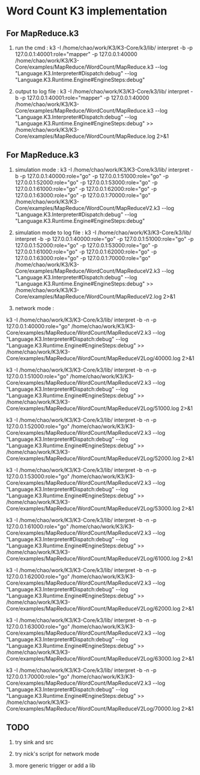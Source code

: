 Word Count K3 implementation
============================

For MapReduce.k3 
----------------

1. run the cmd : k3 -I /home/chao/work/K3/K3-Core/k3/lib/ interpret -b -p 127.0.0.1:40001:role=\"mapper\" -p 127.0.0.1:40000 /home/chao/work/K3/K3-Core/examples/MapReduce/WordCount/MapReduce.k3 --log "Language.K3.Interpreter#Dispatch:debug" --log "Language.K3.Runtime.Engine#EngineSteps:debug" 

2. output to log file :  k3 -I /home/chao/work/K3/K3-Core/k3/lib/ interpret -b -p 127.0.0.1:40001:role=\"mapper\" -p 127.0.0.1:40000 /home/chao/work/K3/K3-Core/examples/MapReduce/WordCount/MapReduce.k3 --log "Language.K3.Interpreter#Dispatch:debug" --log "Language.K3.Runtime.Engine#EngineSteps:debug" >> /home/chao/work/K3/K3-Core/examples/MapReduce/WordCount/MapReduce.log 2>&1


For MapReduce.k3
----------------
   
1. simulation mode : k3 -I /home/chao/work/K3/K3-Core/k3/lib/ interpret -b -p 127.0.0.1:40000:role=\"go\" -p 127.0.0.1:51000:role=\"go\" -p 127.0.0.1:52000:role=\"go\" -p 127.0.0.1:53000:role=\"go\" -p 127.0.0.1:61000:role=\"go\" -p 127.0.0.1:62000:role=\"go\" -p 127.0.0.1:63000:role=\"go\" -p 127.0.0.1:70000:role=\"go\" /home/chao/work/K3/K3-Core/examples/MapReduce/WordCount/MapReduceV2.k3 --log "Language.K3.Interpreter#Dispatch:debug" --log "Language.K3.Runtime.Engine#EngineSteps:debug"

2. simulation mode to log file : k3 -I /home/chao/work/K3/K3-Core/k3/lib/ interpret -b -p 127.0.0.1:40000:role=\"go\" -p 127.0.0.1:51000:role=\"go\" -p 127.0.0.1:52000:role=\"go\" -p 127.0.0.1:53000:role=\"go\" -p 127.0.0.1:61000:role=\"go\" -p 127.0.0.1:62000:role=\"go\" -p 127.0.0.1:63000:role=\"go\" -p 127.0.0.1:70000:role=\"go\" /home/chao/work/K3/K3-Core/examples/MapReduce/WordCount/MapReduceV2.k3 --log "Language.K3.Interpreter#Dispatch:debug" --log "Language.K3.Runtime.Engine#EngineSteps:debug" >> /home/chao/work/K3/K3-Core/examples/MapReduce/WordCount/MapReduceV2.log 2>&1

3. network mode : 

k3 -I /home/chao/work/K3/K3-Core/k3/lib/ interpret -b -n -p 127.0.0.1:40000:role=\"go\" /home/chao/work/K3/K3-Core/examples/MapReduce/WordCount/MapReduceV2.k3 --log "Language.K3.Interpreter#Dispatch:debug" --log "Language.K3.Runtime.Engine#EngineSteps:debug" >> /home/chao/work/K3/K3-Core/examples/MapReduce/WordCount/MapReduceV2Log/40000.log 2>&1


k3 -I /home/chao/work/K3/K3-Core/k3/lib/ interpret -b -n -p 127.0.0.1:51000:role=\"go\" /home/chao/work/K3/K3-Core/examples/MapReduce/WordCount/MapReduceV2.k3 --log "Language.K3.Interpreter#Dispatch:debug" --log "Language.K3.Runtime.Engine#EngineSteps:debug" >> /home/chao/work/K3/K3-Core/examples/MapReduce/WordCount/MapReduceV2Log/51000.log 2>&1


k3 -I /home/chao/work/K3/K3-Core/k3/lib/ interpret -b -n -p 127.0.0.1:52000:role=\"go\" /home/chao/work/K3/K3-Core/examples/MapReduce/WordCount/MapReduceV2.k3 --log "Language.K3.Interpreter#Dispatch:debug" --log "Language.K3.Runtime.Engine#EngineSteps:debug" >> /home/chao/work/K3/K3-Core/examples/MapReduce/WordCount/MapReduceV2Log/52000.log 2>&1


k3 -I /home/chao/work/K3/K3-Core/k3/lib/ interpret -b -n -p 127.0.0.1:53000:role=\"go\" /home/chao/work/K3/K3-Core/examples/MapReduce/WordCount/MapReduceV2.k3 --log "Language.K3.Interpreter#Dispatch:debug" --log "Language.K3.Runtime.Engine#EngineSteps:debug" >> /home/chao/work/K3/K3-Core/examples/MapReduce/WordCount/MapReduceV2Log/53000.log 2>&1


k3 -I /home/chao/work/K3/K3-Core/k3/lib/ interpret -b -n -p 127.0.0.1:61000:role=\"go\" /home/chao/work/K3/K3-Core/examples/MapReduce/WordCount/MapReduceV2.k3 --log "Language.K3.Interpreter#Dispatch:debug" --log "Language.K3.Runtime.Engine#EngineSteps:debug" >> /home/chao/work/K3/K3-Core/examples/MapReduce/WordCount/MapReduceV2Log/61000.log 2>&1


k3 -I /home/chao/work/K3/K3-Core/k3/lib/ interpret -b -n -p 127.0.0.1:62000:role=\"go\" /home/chao/work/K3/K3-Core/examples/MapReduce/WordCount/MapReduceV2.k3 --log "Language.K3.Interpreter#Dispatch:debug" --log "Language.K3.Runtime.Engine#EngineSteps:debug" >> /home/chao/work/K3/K3-Core/examples/MapReduce/WordCount/MapReduceV2Log/62000.log 2>&1


k3 -I /home/chao/work/K3/K3-Core/k3/lib/ interpret -b -n -p 127.0.0.1:63000:role=\"go\" /home/chao/work/K3/K3-Core/examples/MapReduce/WordCount/MapReduceV2.k3 --log "Language.K3.Interpreter#Dispatch:debug" --log "Language.K3.Runtime.Engine#EngineSteps:debug" >> /home/chao/work/K3/K3-Core/examples/MapReduce/WordCount/MapReduceV2Log/63000.log 2>&1


k3 -I /home/chao/work/K3/K3-Core/k3/lib/ interpret -b -n -p 127.0.0.1:70000:role=\"go\" /home/chao/work/K3/K3-Core/examples/MapReduce/WordCount/MapReduceV2.k3 --log "Language.K3.Interpreter#Dispatch:debug" --log "Language.K3.Runtime.Engine#EngineSteps:debug" >> /home/chao/work/K3/K3-Core/examples/MapReduce/WordCount/MapReduceV2Log/70000.log 2>&1

  
TODO
----

1. try sink and src

2. try nick's script for network mode

3. more generic trigger or add a lib 

